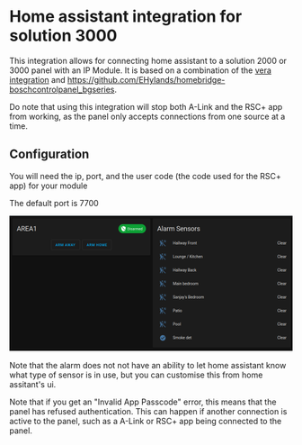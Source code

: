 # Home assistant integration for solution 3000
This integration allows for connecting home assistant to a solution 2000 or 3000 panel with an IP Module.
It is based on a combination of the [vera integration](https://drive.google.com/file/d/1kbwVQMPxxul9jySapcCZM9C5rQPPKN4k/view) and https://github.com/EHylands/homebridge-boschcontrolpanel_bgseries.

Do note that using this integration will stop both A-Link and the RSC+ app from working, as the panel only accepts connections from one source at a time.

## Configuration
You will need the ip, port, and the user code (the code used for the RSC+ app) for your module

The default port is 7700

![screenshot](screenshot.png)

Note that the alarm does not not have an ability to let home assistant know what type of sensor is in use, but you can customise this from home assitant's ui.

Note that if you get an "Invalid App Passcode" error, this means that the panel has refused authentication. This can happen if another connection is active to the panel, such as a A-Link or RSC+ app being connected to the panel. 
